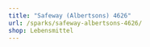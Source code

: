 ```yaml
---
title: "Safeway (Albertsons) 4626"
url: /sparks/safeway-albertsons-4626/
shop: Lebensmittel
---
```

